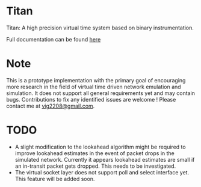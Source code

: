 # Titan
Titan: A high precision virtual time system based on binary instrumentation.

Full documentation can be found [here](https://titan-vt.readthedocs.io/en/latest/index.html)


Note
====

This is a prototype implementation with the primary goal of encouraging more research in the field of virtual time driven network emulation and simulation. It does not support all general requirements yet and may contain bugs. Contributions to fix any identified issues are welcome ! Please contact me at vig2208@gmail.com.

TODO
====

* A slight modification to the lookahead algorithm might be required to improve lookahead estimates in the event of packet drops in the simulated network. Currently it appears lookahead estimates are small if an in-transit packet gets dropped. This needs to be investigated.
* The virtual socket layer does not support poll and select interface yet. This feature will be added soon.
